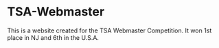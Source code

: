 # TSA-Webmaster

This is a website created for the TSA Webmaster Competition. It won 1st place in NJ and 6th in the U.S.A.
